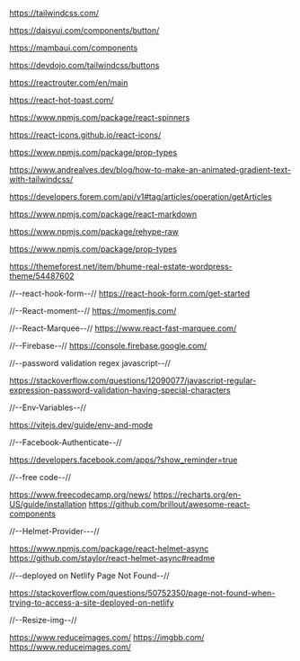 https://tailwindcss.com/

https://daisyui.com/components/button/

https://mambaui.com/components

https://devdojo.com/tailwindcss/buttons

https://reactrouter.com/en/main

https://react-hot-toast.com/

https://www.npmjs.com/package/react-spinners

https://react-icons.github.io/react-icons/

https://www.npmjs.com/package/prop-types

https://www.andrealves.dev/blog/how-to-make-an-animated-gradient-text-with-tailwindcss/

https://developers.forem.com/api/v1#tag/articles/operation/getArticles

https://www.npmjs.com/package/react-markdown

https://www.npmjs.com/package/rehype-raw

https://www.npmjs.com/package/prop-types

https://themeforest.net/item/bhume-real-estate-wordpress-theme/54487602

//--react-hook-form--//
https://react-hook-form.com/get-started

//--React-moment--//
https://momentjs.com/

//--React-Marquee--//
https://www.react-fast-marquee.com/

//--Firebase--//
https://console.firebase.google.com/

//--password validation regex javascript--//

https://stackoverflow.com/questions/12090077/javascript-regular-expression-password-validation-having-special-characters

//--Env-Variables--//

https://vitejs.dev/guide/env-and-mode

//--Facebook-Authenticate--//

https://developers.facebook.com/apps/?show_reminder=true

//--free code--//

https://www.freecodecamp.org/news/
https://recharts.org/en-US/guide/installation
https://github.com/brillout/awesome-react-components

//--Helmet-Provider---//

https://www.npmjs.com/package/react-helmet-async
https://github.com/staylor/react-helmet-async#readme

//--deployed on Netlify Page Not Found--//

https://stackoverflow.com/questions/50752350/page-not-found-when-trying-to-access-a-site-deployed-on-netlify

//--Resize-img--//

https://www.reduceimages.com/
https://imgbb.com/
https://www.reduceimages.com/
